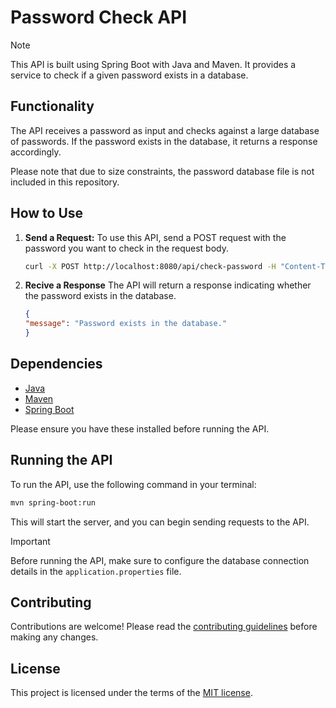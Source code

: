 # Password Check API

> [!NOTE]
> This API is built using Spring Boot with Java and Maven. It provides a service to check if a given password exists in a database.

## Functionality

The API receives a password as input and checks against a large database of passwords. If the password exists in the database, it returns a response accordingly.

Please note that due to size constraints, the password database file is not included in this repository.

## How to Use

1. **Send a Request:**
   To use this API, send a POST request with the password you want to check in the request body.

   ```bash
   curl -X POST http://localhost:8080/api/check-password -H "Content-Type: application/json" -d '{"password": "your-password"}'
   ```

2. **Recive a Response**
    The API will return a response indicating whether the password exists in the database.
    ```json
    {
    "message": "Password exists in the database."
    }
   ```

## Dependencies

- [Java](https://www.java.com/en/download/)
- [Maven](https://maven.apache.org/download.cgi)
- [Spring Boot](https://docs.spring.io/spring-boot/docs/current/reference/htmlsingle/)

Please ensure you have these installed before running the API.

## Running the API

To run the API, use the following command in your terminal:

```bash
mvn spring-boot:run
```
This will start the server, and you can begin sending requests to the API.

> [!IMPORTANT]
> Before running the API, make sure to configure the database connection details in the `application.properties` file.

## Contributing

Contributions are welcome! Please read the [contributing guidelines](CONTRIBUTING.md) before making any changes.

## License

This project is licensed under the terms of the [MIT license](LICENSE).
